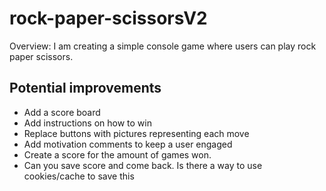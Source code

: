 # rock-paper-scissorsV2
Overview: I am creating a simple console game where users can play rock paper scissors.
## Potential improvements
-  Add a score board
-  Add instructions on how to win
-  Replace buttons with pictures representing each move
-  Add motivation comments to keep a user engaged
-  Create a score for the amount of games won.
-  Can you save score and come back. Is there a way to use cookies/cache to save this

